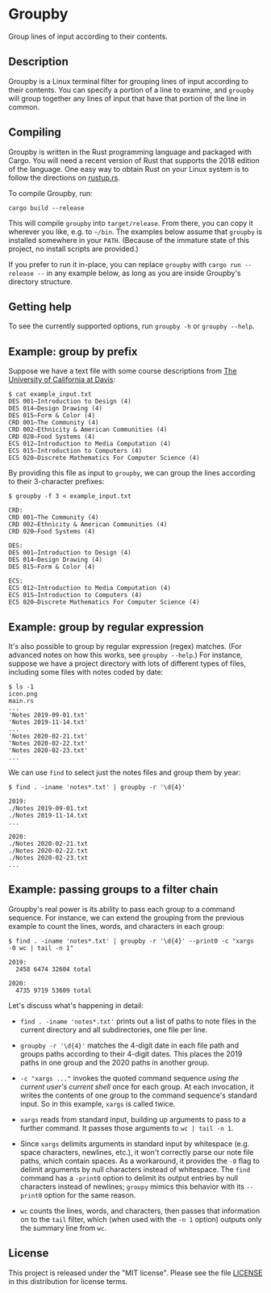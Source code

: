 # Groupby

Group lines of input according to their contents.

## Description

Groupby is a Linux terminal filter for grouping lines of input according to their contents. You can specify a portion of a line to examine, and `groupby` will group together any lines of input that have that portion of the line in common.

## Compiling

Groupby is written in the Rust programming language and packaged with Cargo. You will need a recent version of Rust that supports the 2018 edition of the language. One easy way to obtain Rust on your Linux system is to follow the directions on [rustup.rs](rustup.rs).

To compile Groupby, run:

```
cargo build --release
```

This will compile `groupby` into `target/release`. From there, you can copy it wherever you like, e.g. to `~/bin`. The examples below assume that `groupby` is installed somewhere in your `PATH`. (Because of the immature state of this project, no install scripts are provided.)

If you prefer to run it in-place, you can replace `groupby` with `cargo run --release --` in any example below, as long as you are inside Groupby's directory structure.

## Getting help

To see the currently supported options, run `groupby -h` or `groupby --help`.

## Example: group by prefix

Suppose we have a text file with some course descriptions from [The University of California at Davis](https://www.ucdavis.edu/):

```
$ cat example_input.txt
DES 001—Introduction to Design (4)
DES 014—Design Drawing (4)
DES 015—Form & Color (4)
CRD 001—The Community (4)
CRD 002—Ethnicity & American Communities (4)
CRD 020—Food Systems (4)
ECS 012—Introduction to Media Computation (4)
ECS 015—Introduction to Computers (4)
ECS 020—Discrete Mathematics For Computer Science (4)
```

By providing this file as input to `groupby`, we can group the lines according to their 3-character prefixes:

```
$ groupby -f 3 < example_input.txt

CRD:
CRD 001—The Community (4)
CRD 002—Ethnicity & American Communities (4)
CRD 020—Food Systems (4)

DES:
DES 001—Introduction to Design (4)
DES 014—Design Drawing (4)
DES 015—Form & Color (4)

ECS:
ECS 012—Introduction to Media Computation (4)
ECS 015—Introduction to Computers (4)
ECS 020—Discrete Mathematics For Computer Science (4)
```

## Example: group by regular expression

It's also possible to group by regular expression (regex) matches. (For advanced notes on how this works, see `groupby --help`.) For instance, suppose we have a project directory with lots of different types of files, including some files with notes coded by date:

```
$ ls -1
icon.png
main.rs
...
'Notes 2019-09-01.txt'
'Notes 2019-11-14.txt'
...
'Notes 2020-02-21.txt'
'Notes 2020-02-22.txt'
'Notes 2020-02-23.txt'
...
```

We can use `find` to select just the notes files and group them by year:

```
$ find . -iname 'notes*.txt' | groupby -r '\d{4}'

2019:
./Notes 2019-09-01.txt
./Notes 2019-11-14.txt
...

2020:
./Notes 2020-02-21.txt
./Notes 2020-02-22.txt
./Notes 2020-02-23.txt
...
```

## Example: passing groups to a filter chain

Groupby's real power is its ability to pass each group to a command sequence. For instance, we can extend the grouping from the previous example to count the lines, words, and characters in each group:

```
$ find . -iname 'notes*.txt' | groupby -r '\d{4}' --print0 -c "xargs -0 wc | tail -n 1"

2019:
  2458 6474 32604 total

2020:
  4735 9719 53609 total
```

Let's discuss what's happening in detail:

* `find . -iname 'notes*.txt'` prints out a list of paths to note files in the current directory and all subdirectories, one file per line.

* `groupby -r '\d{4}'` matches the 4-digit date in each file path and groups paths according to their 4-digit dates. This places the 2019 paths in one group and the 2020 paths in another group.

* `-c "xargs ..."` invokes the quoted command sequence *using the current user's current shell* once for each group. At each invocation, it writes the contents of one group to the command sequence's standard input. So in this example, `xargs` is called twice.

* `xargs` reads from standard input, building up arguments to pass to a further command. It passes those arguments to `wc | tail -n 1`.

* Since `xargs` delimits arguments in standard input by whitespace (e.g. space characters, newlines, etc.), it won't correctly parse our note file paths, which contain spaces. As a workaround, it provides the `-0` flag to delimit arguments by null characters instead of whitespace. The `find` command has a `-print0` option to delimit its output entries by null characters instead of newlines; `groupy` mimics this behavior with its `--print0` option for the same reason.

* `wc` counts the lines, words, and characters, then passes that information on to the `tail` filter, which (when used with the `-n 1` option) outputs only the summary line from `wc`.

## License

This project is released under the "MIT license". Please see the file [LICENSE](https://github.com/edev/groupby/blob/master/LICENSE) in this distribution for license terms.
